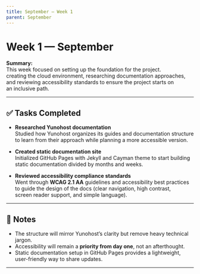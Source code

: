 ```yaml
---
title: September — Week 1
parent: September
---
```


# Week 1 — September

**Summary:**  
This week focused on setting up the foundation for the project.  
creating the cloud environment, researching documentation approaches,  
and reviewing accessibility standards to ensure the project starts on  
an inclusive path.

---

## ✅ Tasks Completed

- **Researched Yunohost documentation**  
  Studied how Yunohost organizes its guides and documentation structure  
  to learn from their approach while planning a more accessible version.  

- **Created static documentation site**  
  Initialized GitHub Pages with Jekyll and Cayman theme to start building  
  static documentation divided by months and weeks.  

- **Reviewed accessibility compliance standards**  
  Went through **WCAG 2.1 AA** guidelines and accessibility best practices  
  to guide the design of the docs (clear navigation, high contrast,  
  screen reader support, and simple language).

---

## 📌 Notes
- The structure will mirror Yunohost’s clarity but remove heavy technical jargon.  
- Accessibility will remain a **priority from day one**, not an afterthought.  
- Static documentation setup in GitHub Pages provides a lightweight,  
  user-friendly way to share updates.

---
